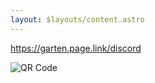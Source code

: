 ```yaml
---
layout: $layouts/content.astro
---
```


<https://garten.page.link/discord>

![QR Code](https://chart.googleapis.com/chart?cht=qr&chl=https://garten.page.link/discord&chs=180x180)
